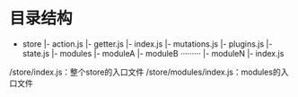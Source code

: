 # 目录结构

- store
	|- action.js
	|- getter.js
	|- index.js
	|- mutations.js
	|- plugins.js
	|- state.js
	|- modules
		|- moduleA
		|- moduleB
		·········
		|- moduleN
		|- index.js 

/store/index.js：整个store的入口文件
/store/modules/index.js：modules的入口文件
